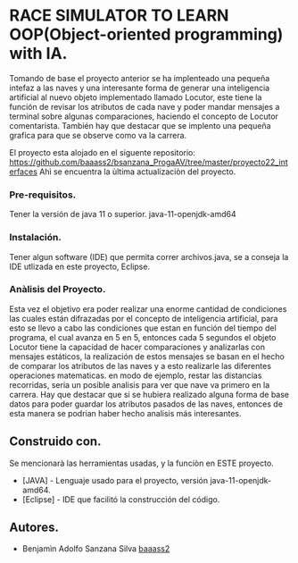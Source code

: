 # RACE SIMULATOR TO LEARN OOP(Object-oriented programming) with IA.
Tomando de base el proyecto anterior se ha implenteado una pequeña intefaz a las naves y una interesante forma de generar una inteligencia
artificial al nuevo objeto implementado llamado Locutor, este tiene la función de revisar los atributos de cada nave y poder mandar mensajes
a terminal sobre algunas comparaciones, haciendo el concepto de Locutor comentarista. También hay que destacar que se implento una pequeña
grafica para que se observe como va la carrera.

El proyecto esta alojado en el siguente repositorio:
https://github.com/baaass2/bsanzana_ProgaAV/tree/master/proyecto22_interfaces
Ahì se encuentra la ùltima actualizaciòn del proyecto.

### Pre-requisitos.
Tener la versión de java 11 o superior.
java-11-openjdk-amd64

### Instalación.
 Tener algun software (IDE) que permita correr archivos.java, se a conseja la IDE utlizada en este proyecto, Eclipse.

### Anàlisis del Proyecto.
Esta vez el objetivo era poder realizar una enorme cantidad de condiciones las cuales están difrazadas por el concepto de inteligencia artificial, para esto se llevo a cabo las condiciones que estan en función del tiempo del programa, el cual avanza en 5 en 5, entonces cada 5 segundos el objeto Locutor tiene la capacidad de hacer comparaciones y analizarlas con mensajes estáticos, la realización de estos mensajes se basan en el hecho de comparar los atributos de las naves y a esto realizarle las diferentes operaciones matematicas. en modo de ejemplo, restar las distancias recorridas, seria un posible analisis para ver que nave va primero en la carrera. Hay que destacar que si se hubiera realizado alguna forma de base datos para poder guardar los atributos pasados de las naves, entonces de esta manera se podrian haber hecho analisis más interesantes.
## Construido con.
Se mencionarà las herramientas usadas, y la funciòn en ESTE proyecto.

* [JAVA] - Lenguaje usado para el proyecto, versión java-11-openjdk-amd64.
* [Eclipse] - IDE que facilitó la construcción del código. 
    
## Autores.

* Benjamìn Adolfo Sanzana Silva [baaass2](https://github.com/baaass2/bsanzana_ProgaAV)

